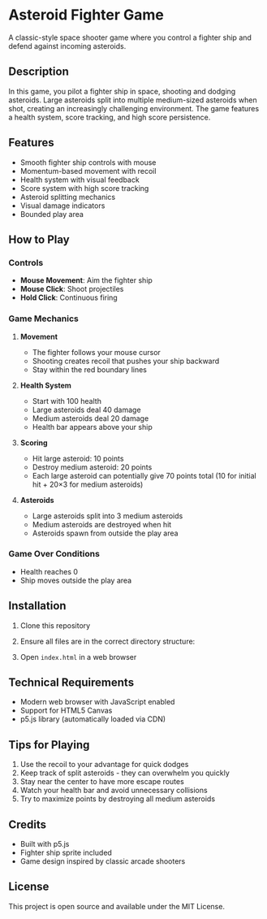 # Asteroid Fighter Game

A classic-style space shooter game where you control a fighter ship and defend against incoming asteroids.

## Description

In this game, you pilot a fighter ship in space, shooting and dodging asteroids. Large asteroids split into multiple medium-sized asteroids when shot, creating an increasingly challenging environment. The game features a health system, score tracking, and high score persistence.

## Features

-   Smooth fighter ship controls with mouse
-   Momentum-based movement with recoil
-   Health system with visual feedback
-   Score system with high score tracking
-   Asteroid splitting mechanics
-   Visual damage indicators
-   Bounded play area

## How to Play

### Controls

-   **Mouse Movement**: Aim the fighter ship
-   **Mouse Click**: Shoot projectiles
-   **Hold Click**: Continuous firing

### Game Mechanics

1. **Movement**

    - The fighter follows your mouse cursor
    - Shooting creates recoil that pushes your ship backward
    - Stay within the red boundary lines

2. **Health System**

    - Start with 100 health
    - Large asteroids deal 40 damage
    - Medium asteroids deal 20 damage
    - Health bar appears above your ship

3. **Scoring**

    - Hit large asteroid: 10 points
    - Destroy medium asteroid: 20 points
    - Each large asteroid can potentially give 70 points total
      (10 for initial hit + 20×3 for medium asteroids)

4. **Asteroids**
    - Large asteroids split into 3 medium asteroids
    - Medium asteroids are destroyed when hit
    - Asteroids spawn from outside the play area

### Game Over Conditions

-   Health reaches 0
-   Ship moves outside the play area

## Installation

1. Clone this repository
2. Ensure all files are in the correct directory structure:

3. Open `index.html` in a web browser

## Technical Requirements

-   Modern web browser with JavaScript enabled
-   Support for HTML5 Canvas
-   p5.js library (automatically loaded via CDN)

## Tips for Playing

1. Use the recoil to your advantage for quick dodges
2. Keep track of split asteroids - they can overwhelm you quickly
3. Stay near the center to have more escape routes
4. Watch your health bar and avoid unnecessary collisions
5. Try to maximize points by destroying all medium asteroids

## Credits

-   Built with p5.js
-   Fighter ship sprite included
-   Game design inspired by classic arcade shooters

## License

This project is open source and available under the MIT License.
